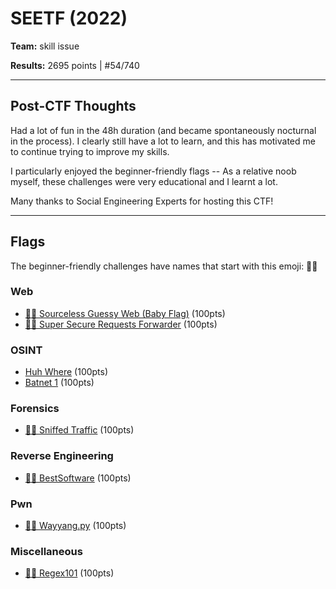# SEETF (2022)

**Team:** skill issue

**Results:** 2695 points | #54/740

----

## Post-CTF Thoughts

Had a lot of fun in the 48h duration (and became spontaneously nocturnal in the process). I clearly still have a lot to learn, and this has motivated me to continue trying to improve my skills.

I particularly enjoyed the beginner-friendly flags -- As a relative noob myself, these challenges were very educational and I learnt a lot.

Many thanks to Social Engineering Experts for hosting this CTF!

----

## Flags

The beginner-friendly challenges have names that start with this emoji: 🧑‍🎓

### Web

* [🧑‍🎓 Sourceless Guessy Web (Baby Flag)](Web/Sourceless%20Guessy%20Web%20%28Baby%20Flag%29) (100pts)
* [🧑‍🎓 Super Secure Requests Forwarder](Web/Super%20Secure%20Requests%20Forwarder) (100pts)
<!--
* [Flag Portal (Flag 1) *[unintended solution]*](Web/Flag%20Portal%20%28Flag%201%29%20%5Bunintended%20solution%5D) (100pts)
-->
### OSINT

* [Huh Where](OSINT/Huh%20Where) (100pts)
* [Batnet 1](OSINT/Batnet%201) (100pts)
<!--
* [Batnet 2 *[unintended solution]*](OSINT/Batnet%202%20%5Bunintended%20solution%5D) (995pts)
-->
### Forensics

* [🧑‍🎓 Sniffed Traffic](Forensics/Sniffed%20Traffic) (100pts)

### Reverse Engineering

* [🧑‍🎓 BestSoftware](Reverse%20Engineering/BestSoftware) (100pts)

<!--
## Smart Contract

* [🧑‍🎓 Bonjour](Smart%20Contract/Bonjour) (100pts)
-->

### Pwn

<!--* [🧑‍🎓 4mats](Pwn/4mats) (100pts)-->
* [🧑‍🎓 Wayyang.py](Pwn/Wayyang.py) (100pts)

### Miscellaneous

* [🧑‍🎓 Regex101](Miscellaneous/Regex101) (100pts)
